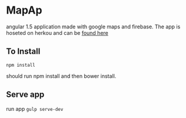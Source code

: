 # MapAp

angular 1.5 application made with google maps and firebase. 
The app is hoseted on herkou and can be [found here](https://robertcawbrush-mapap.herokuapp.com/)

<h2>To Install</h2>

`npm install`

should run npm install and then bower install.

<h2> Serve app </h2>

run app 
`gulp serve-dev`


